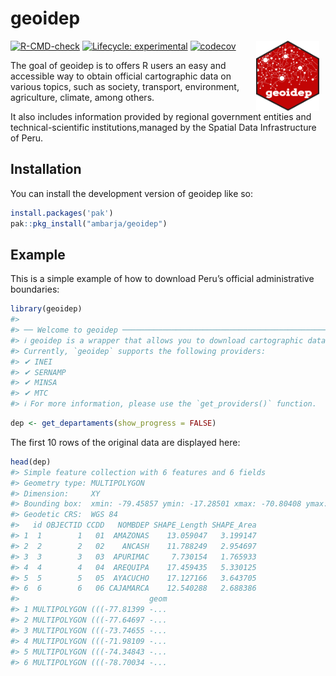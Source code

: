 
<!-- README.md is generated from README.Rmd. Please edit that file -->

# geoidep

<img src="man/figures/geoidep.svg" align="right" hspace="10" vspace="0" width="20%">

<!-- badges: start -->

[![R-CMD-check](https://github.com/ambarja/geoidep/actions/workflows/R-CMD-check.yaml/badge.svg)](https://github.com/ambarja/geoidep/actions/workflows/R-CMD-check.yaml)
[![Lifecycle:
experimental](https://img.shields.io/badge/lifecycle-experimental-orange.svg)](https://lifecycle.r-lib.org/articles/stages.html#experimental)
[![codecov](https://codecov.io/github/ambarja/geoidep/graph/badge.svg?token=0HVS30MQ21)](https://codecov.io/github/ambarja/geoidep)
<!-- badges: end -->

The goal of geoidep is to offers R users an easy and accessible way to
obtain official cartographic data on various topics, such as society,
transport, environment, agriculture, climate, among others.

It also includes information provided by regional government entities
and technical-scientific institutions,managed by the Spatial Data
Infrastructure of Peru.

## Installation

You can install the development version of geoidep like so:

``` r
install.packages('pak')
pak::pkg_install("ambarja/geoidep")
```

## Example

This is a simple example of how to download Peru’s official
administrative boundaries:

``` r
library(geoidep)
#> 
#> ── Welcome to geoidep ──────────────────────────────────────────────────────────
#> ℹ geoidep is a wrapper that allows you to download cartographic data for Peru from R.
#> Currently, `geoidep` supports the following providers:
#> ✔ INEI
#> ✔ SERNAMP
#> ✔ MINSA
#> ✔ MTC
#> ℹ For more information, please use the `get_providers()` function.
```

``` r
dep <- get_departaments(show_progress = FALSE)
```

The first 10 rows of the original data are displayed here:

``` r
head(dep)
#> Simple feature collection with 6 features and 6 fields
#> Geometry type: MULTIPOLYGON
#> Dimension:     XY
#> Bounding box:  xmin: -79.45857 ymin: -17.28501 xmax: -70.80408 ymax: -2.986125
#> Geodetic CRS:  WGS 84
#>   id OBJECTID CCDD   NOMBDEP SHAPE_Length SHAPE_Area
#> 1  1        1   01  AMAZONAS    13.059047   3.199147
#> 2  2        2   02    ANCASH    11.788249   2.954697
#> 3  3        3   03  APURIMAC     7.730154   1.765933
#> 4  4        4   04  AREQUIPA    17.459435   5.330125
#> 5  5        5   05  AYACUCHO    17.127166   3.643705
#> 6  6        6   06 CAJAMARCA    12.540288   2.688386
#>                             geom
#> 1 MULTIPOLYGON (((-77.81399 -...
#> 2 MULTIPOLYGON (((-77.64697 -...
#> 3 MULTIPOLYGON (((-73.74655 -...
#> 4 MULTIPOLYGON (((-71.98109 -...
#> 5 MULTIPOLYGON (((-74.34843 -...
#> 6 MULTIPOLYGON (((-78.70034 -...
```
